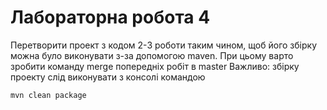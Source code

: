# Лабораторна робота 4
Перетворити проект з кодом 2-3 роботи таким чином, щоб його збірку можна було виконувати з-за допомогою  maven.
При цьому варто зробити команду merge попередніх робіт в master
Важливо: збірку проекту слід виконувати з консолі командою 
```
mvn clean package
```
